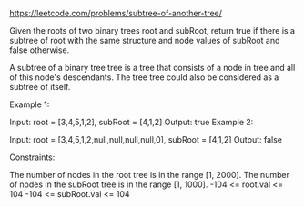 https://leetcode.com/problems/subtree-of-another-tree/

Given the roots of two binary trees root and subRoot, return true if there is a subtree of root with the same structure and node values of subRoot and false otherwise.

A subtree of a binary tree tree is a tree that consists of a node in tree and all of this node's descendants. The tree tree could also be considered as a subtree of itself.

Example 1:

Input: root = [3,4,5,1,2], subRoot = [4,1,2]
Output: true
Example 2:

Input: root = [3,4,5,1,2,null,null,null,null,0], subRoot = [4,1,2]
Output: false

Constraints:

The number of nodes in the root tree is in the range [1, 2000].
The number of nodes in the subRoot tree is in the range [1, 1000].
-104 <= root.val <= 104
-104 <= subRoot.val <= 104
